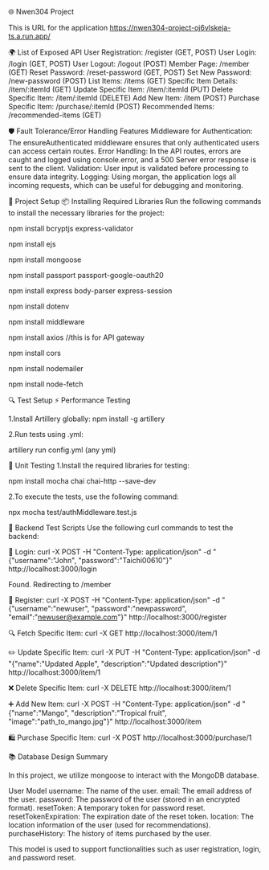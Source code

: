 🌐 Nwen304 Project

This is URL for the application
https://nwen304-project-oj6vlskeja-ts.a.run.app/

🌍 List of Exposed API
User Registration: /register (GET, POST)
User Login: /login (GET, POST)
User Logout: /logout (POST)
Member Page: /member (GET)
Reset Password: /reset-password (GET, POST)
Set New Password: /new-password (POST)
List Items: /items (GET)
Specific Item Details: /item/:itemId (GET)
Update Specific Item: /item/:itemId (PUT)
Delete Specific Item: /item/:itemId (DELETE)
Add New Item: /item (POST)
Purchase Specific Item: /purchase/:itemId (POST)
Recommended Items: /recommended-items (GET)

🛡️ Fault Tolerance/Error Handling Features
Middleware for Authentication: The ensureAuthenticated middleware ensures that only authenticated users can access certain routes.
Error Handling: In the API routes, errors are caught and logged using console.error, and a 500 Server error response is sent to the client.
Validation: User input is validated before processing to ensure data integrity.
Logging: Using morgan, the application logs all incoming requests, which can be useful for debugging and monitoring.


🚀 Project Setup
📦 Installing Required Libraries
Run the following commands to install the necessary libraries for the project:

npm install bcryptjs express-validator  

npm install ejs

npm install mongoose

npm install passport passport-google-oauth20

npm install express body-parser express-session      

npm install dotenv

npm install middleware

npm install axios  //this is for API gateway

npm install cors

npm install nodemailer

npm install node-fetch

🔍 Test Setup
⚡ Performance Testing

1.Install Artillery globally:
npm install -g artillery

2.Run tests using .yml:

artillery run config.yml (any yml)

🧪 Unit Testing
1.Install the required libraries for testing:

npm install mocha chai chai-http --save-dev

2.To execute the tests, use the following command:

npx mocha test/authMiddleware.test.js

🔧 Backend Test Scripts
Use the following curl commands to test the backend:

🛂 Login:
curl -X POST -H "Content-Type: application/json" -d "{\"username\":\"John\", \"password\":\"Taichi00610\"}" http://localhost:3000/login

Found. Redirecting to /member

📝 Register:
curl -X POST -H "Content-Type: application/json" -d "{\"username\":\"newuser\", \"password\":\"newpassword\", \"email\":\"newuser@example.com\"}" http://localhost:3000/register

🔍 Fetch Specific Item:
curl -X GET http://localhost:3000/item/1

✏️ Update Specific Item: 
curl -X PUT -H "Content-Type: application/json" -d "{"name":"Updated Apple", "description":"Updated description"}" http://localhost:3000/item/1

❌ Delete Specific Item:
curl -X DELETE http://localhost:3000/item/1

➕ Add New Item:
curl -X POST -H "Content-Type: application/json" -d "{"name":"Mango", "description":"Tropical fruit", "image":"path_to_mango.jpg"}" http://localhost:3000/item

🛍️ Purchase Specific Item:
curl -X POST http://localhost:3000/purchase/1

📚 Database Design Summary

In this project, we utilize mongoose to interact with the MongoDB database.

User Model
username: The name of the user.
email: The email address of the user.
password: The password of the user (stored in an encrypted format).
resetToken: A temporary token for password reset.
resetTokenExpiration: The expiration date of the reset token.
location: The location information of the user (used for recommendations).
purchaseHistory: The history of items purchased by the user.

This model is used to support functionalities such as user registration, login, and password reset.



